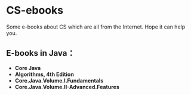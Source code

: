 # CS-ebooks
Some e-books about CS which are all from the Internet. Hope it can help you.
## E-books in Java：

- **Core Java**
- **Algorithms, 4th Edition**
- **Core.Java.Volume.I.Fundamentals**
- **Core.Java.Volume.II-Advanced.Features**
